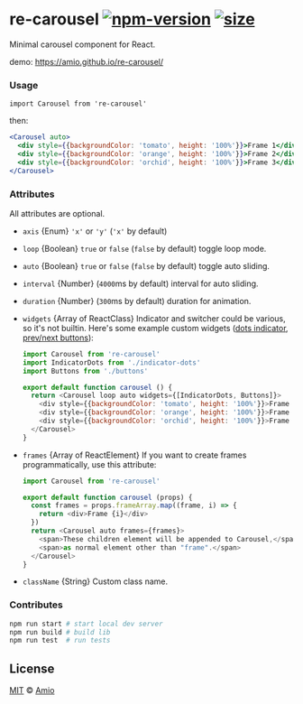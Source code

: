 # re-carousel [![npm-version][npm-badge]][npm-link] [![size][size-src]][size-link]

Minimal carousel component for React.

demo: https://amio.github.io/re-carousel/

### Usage

`import Carousel from 're-carousel'`

then:

```jsx
<Carousel auto>
  <div style={{backgroundColor: 'tomato', height: '100%'}}>Frame 1</div>
  <div style={{backgroundColor: 'orange', height: '100%'}}>Frame 2</div>
  <div style={{backgroundColor: 'orchid', height: '100%'}}>Frame 3</div>
</Carousel>
```

### Attributes

All attributes are optional.

- `axis` {Enum} `'x'` or `'y'` (`'x'` by default)
- `loop` {Boolean} `true` or `false` (`false` by default) toggle loop mode.
- `auto` {Boolean} `true` or `false` (`false` by default) toggle auto sliding.
- `interval` {Number} (`4000`ms by default) interval for auto sliding.
- `duration` {Number} (`300`ms by default) duration for animation.
- `widgets` {Array of ReactClass} Indicator and switcher could be various,
  so it's not builtin. Here's some example custom widgets
  ([dots indicator](src/indicator-dots.js),
  [prev/next buttons](src/buttons.js)):

  ```javascript
  import Carousel from 're-carousel'
  import IndicatorDots from './indicator-dots'
  import Buttons from './buttons'

  export default function carousel () {
    return <Carousel loop auto widgets={[IndicatorDots, Buttons]}>
      <div style={{backgroundColor: 'tomato', height: '100%'}}>Frame 1</div>
      <div style={{backgroundColor: 'orange', height: '100%'}}>Frame 2</div>
      <div style={{backgroundColor: 'orchid', height: '100%'}}>Frame 3</div>
    </Carousel>
  }
  ```
- `frames` {Array of ReactElement} If you want to create frames programmatically,
  use this attribute:

  ```javascript
  import Carousel from 're-carousel'

  export default function carousel (props) {
    const frames = props.frameArray.map((frame, i) => {
      return <div>Frame {i}</div>
    })
    return <Carousel auto frames={frames}>
      <span>These children element will be appended to Carousel,</span>
      <span>as normal element other than "frame".</span>
    </Carousel>
  }
  ```
- `className` {String} Custom class name.

### Contributes

```bash
npm run start # start local dev server
npm run build # build lib
npm run test  # run tests
```

## License

[MIT][mit] © [Amio][author]

[npm-badge]: https://badgen.net/npm/v/re-carousel
[npm-link]: https://www.npmjs.com/package/re-carousel
[size-src]: https://badgen.net/bundlephobia/minzip/re-carousel
[size-link]: https://bundlephobia.com/result?p=re-carousel
[mit]: http://opensource.org/licenses/MIT
[author]: http://github.com/amio
